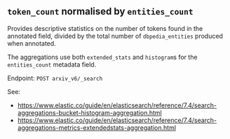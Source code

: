## `token_count` normalised by `entities_count`

Provides descriptive statistics on the number of tokens found in the annotated
field, divided by the total number of `dbpedia_entities` produced when annotated.

The aggregations use both `extended_stats` and `histogram`s for the
`entities_count` metadata field.

Endpoint: `POST arxiv_v6/_search`

See:

- https://www.elastic.co/guide/en/elasticsearch/reference/7.4/search-aggregations-bucket-histogram-aggregation.html
- https://www.elastic.co/guide/en/elasticsearch/reference/7.4/search-aggregations-metrics-extendedstats-aggregation.html